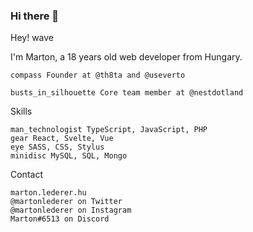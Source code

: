 ### Hi there 👋

<!--
**xielock/xielock** is a ✨ _special_ ✨ repository because its `README.md` (this file) appears on your GitHub profile.

-->
Hey! wave

I'm Marton, a 18 years old web developer from Hungary.

    compass Founder at @th8ta and @useverto

    busts_in_silhouette Core team member at @nestdotland

Skills

    man_technologist TypeScript, JavaScript, PHP
    gear React, Svelte, Vue
    eye SASS, CSS, Stylus
    minidisc MySQL, SQL, Mongo

Contact

    marton.lederer.hu
    @martonlederer on Twitter
    @martonlederer on Instagram
    Marton#6513 on Discord
